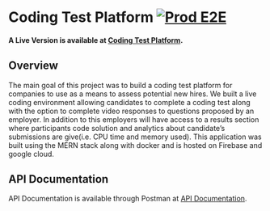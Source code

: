 # Coding Test Platform [![Prod E2E](https://github.com/Janesh98/CodingTest-Platform/actions/workflows/test.yml/badge.svg)](https://github.com/Janesh98/CodingTest-Platform/actions/workflows/test.yml)

#### A Live Version is available at [Coding Test Platform](https://coding-test-platform.web.app/).

## Overview
The main goal of this project was to build a coding test platform for companies to use as a means to assess potential new hires. We built a live coding environment allowing candidates to complete a coding test along with the option to complete video responses to questions proposed by an employer. In addition to this employers will have access to a results section where participants code solution and  analytics about candidate’s submissions are give(i.e.  CPU time and memory used). This application was built using the MERN stack along with docker and is hosted on Firebase and google cloud.

## API Documentation
API Documentation is available through Postman at [API Documentation](https://documenter.getpostman.com/view/10756408/TzK14tzh#e6457c17-b2de-4c84-b2a0-51d654a1761b).
